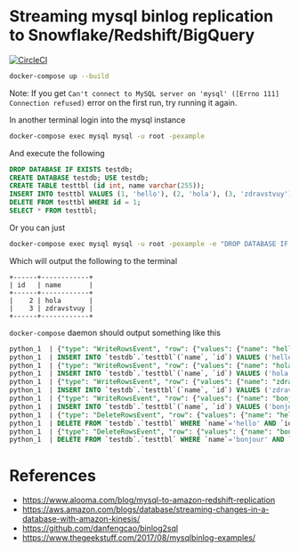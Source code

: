 # Streaming mysql binlog replication to Snowflake/Redshift/BigQuery
[![CircleCI](https://circleci.com/gh/kornesh/mysql-binlog-replication.svg?style=svg)](https://circleci.com/gh/kornesh/mysql-binlog-replication)

```bash
docker-compose up --build
```

Note: If you get `Can't connect to MySQL server on 'mysql' ([Errno 111] Connection refused)` error on the first run, try running it again.

In another terminal login into the mysql instance
```bash
docker-compose exec mysql mysql -u root -pexample
```
And execute the following
```sql
DROP DATABASE IF EXISTS testdb;
CREATE DATABASE testdb; USE testdb;
CREATE TABLE testtbl (id int, name varchar(255));
INSERT INTO testtbl VALUES (1, 'hello'), (2, 'hola'), (3, 'zdravstvuy'), (1, 'bonjour');
DELETE FROM testtbl WHERE id = 1;
SELECT * FROM testtbl;
```

Or you can just
```bash
docker-compose exec mysql mysql -u root -pexample -e "DROP DATABASE IF EXISTS testdb; CREATE DATABASE testdb; USE testdb; CREATE TABLE testtbl (id int, name varchar(255)); INSERT INTO testtbl VALUES (1, 'hello'), (2, 'hola'), (3, 'zdravstvuy'), (1, 'bonjour'); DELETE FROM testtbl WHERE id = 1; SELECT * FROM testtbl;"
```

Which will output the following to the terminal
```
+------+------------+
| id   | name       |
+------+------------+
|    2 | hola       |
|    3 | zdravstvuy |
+------+------------+
```

`docker-compose` daemon should output something like this
```sql
python_1  | {"type": "WriteRowsEvent", "row": {"values": {"name": "hello", "id": 1}}, "table": "testtbl", "schema": "testdb"}
python_1  | INSERT INTO `testdb`.`testtbl`(`name`, `id`) VALUES ('hello', 1);
python_1  | {"type": "WriteRowsEvent", "row": {"values": {"name": "hola", "id": 2}}, "table": "testtbl", "schema": "testdb"}
python_1  | INSERT INTO `testdb`.`testtbl`(`name`, `id`) VALUES ('hola', 2);
python_1  | {"type": "WriteRowsEvent", "row": {"values": {"name": "zdravstvuy", "id": 3}}, "table": "testtbl", "schema": "testdb"}
python_1  | INSERT INTO `testdb`.`testtbl`(`name`, `id`) VALUES ('zdravstvuy', 3);
python_1  | {"type": "WriteRowsEvent", "row": {"values": {"name": "bonjour", "id": 1}}, "table": "testtbl", "schema": "testdb"}
python_1  | INSERT INTO `testdb`.`testtbl`(`name`, `id`) VALUES ('bonjour', 1);
python_1  | {"type": "DeleteRowsEvent", "row": {"values": {"name": "hello", "id": 1}}, "table": "testtbl", "schema": "testdb"}
python_1  | DELETE FROM `testdb`.`testtbl` WHERE `name`='hello' AND `id`=1 LIMIT 1;
python_1  | {"type": "DeleteRowsEvent", "row": {"values": {"name": "bonjour", "id": 1}}, "table": "testtbl", "schema": "testdb"}
python_1  | DELETE FROM `testdb`.`testtbl` WHERE `name`='bonjour' AND `id`=1 LIMIT 1;
```

# References
- https://www.alooma.com/blog/mysql-to-amazon-redshift-replication
- https://aws.amazon.com/blogs/database/streaming-changes-in-a-database-with-amazon-kinesis/
- https://github.com/danfengcao/binlog2sql
- https://www.thegeekstuff.com/2017/08/mysqlbinlog-examples/